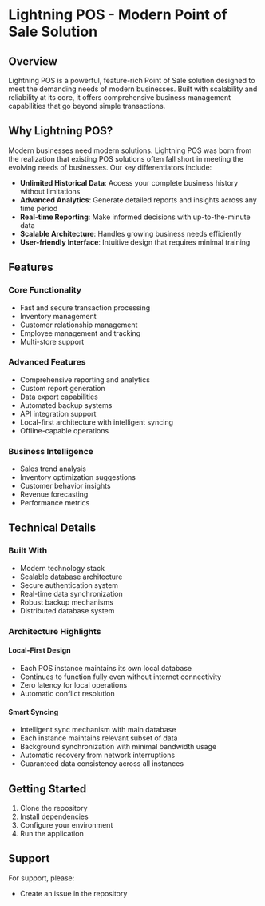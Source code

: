 # Lightning POS - Modern Point of Sale Solution

## Overview
Lightning POS is a powerful, feature-rich Point of Sale solution designed to meet the demanding needs of modern businesses. Built with scalability and reliability at its core, it offers comprehensive business management capabilities that go beyond simple transactions.

## Why Lightning POS?

Modern businesses need modern solutions. Lightning POS was born from the realization that existing POS solutions often fall short in meeting the evolving needs of businesses. Our key differentiators include:

- **Unlimited Historical Data**: Access your complete business history without limitations
- **Advanced Analytics**: Generate detailed reports and insights across any time period
- **Real-time Reporting**: Make informed decisions with up-to-the-minute data
- **Scalable Architecture**: Handles growing business needs efficiently
- **User-friendly Interface**: Intuitive design that requires minimal training

## Features

### Core Functionality
- Fast and secure transaction processing
- Inventory management
- Customer relationship management
- Employee management and tracking
- Multi-store support

### Advanced Features
- Comprehensive reporting and analytics
- Custom report generation
- Data export capabilities
- Automated backup systems
- API integration support
- Local-first architecture with intelligent syncing
- Offline-capable operations

### Business Intelligence
- Sales trend analysis
- Inventory optimization suggestions
- Customer behavior insights
- Revenue forecasting
- Performance metrics

## Technical Details

### Built With
- Modern technology stack
- Scalable database architecture
- Secure authentication system
- Real-time data synchronization
- Robust backup mechanisms
- Distributed database system

### Architecture Highlights

#### Local-First Design
- Each POS instance maintains its own local database
- Continues to function fully even without internet connectivity
- Zero latency for local operations
- Automatic conflict resolution

#### Smart Syncing
- Intelligent sync mechanism with main database
- Each instance maintains relevant subset of data
- Background synchronization with minimal bandwidth usage
- Automatic recovery from network interruptions
- Guaranteed data consistency across all instances

## Getting Started

1. Clone the repository
2. Install dependencies
3. Configure your environment
4. Run the application

## Support

For support, please:
- Create an issue in the repository
